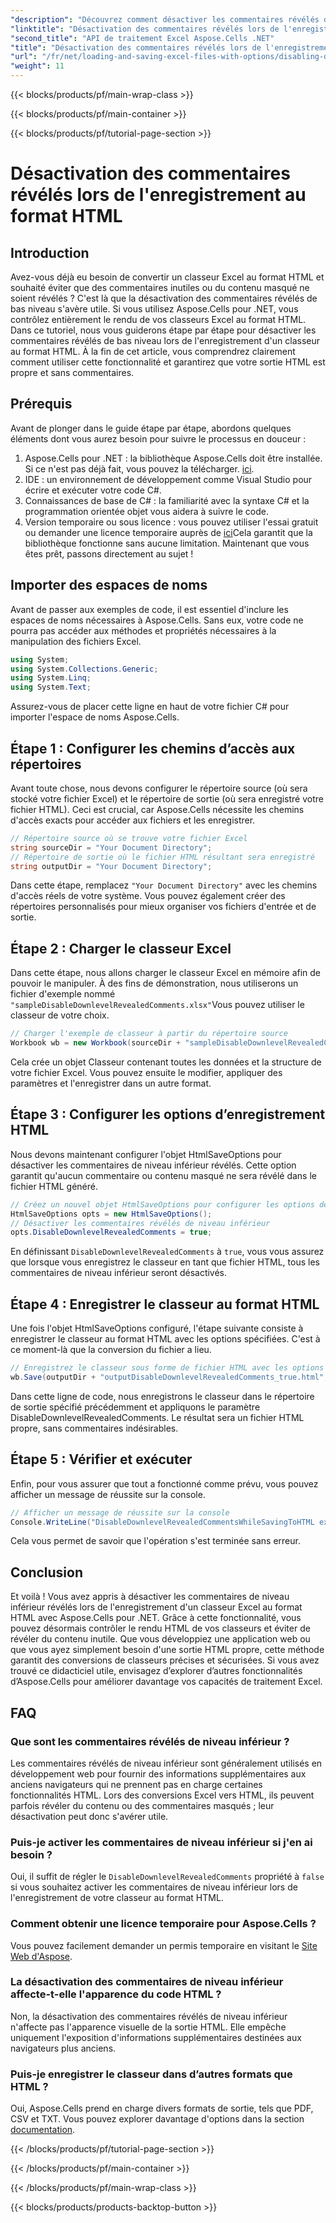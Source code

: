 ```yaml
---
"description": "Découvrez comment désactiver les commentaires révélés de niveau inférieur lors de l'enregistrement d'un classeur Excel au format HTML à l'aide d'Aspose.Cells pour .NET avec ce guide détaillé étape par étape."
"linktitle": "Désactivation des commentaires révélés lors de l'enregistrement au format HTML"
"second_title": "API de traitement Excel Aspose.Cells .NET"
"title": "Désactivation des commentaires révélés lors de l'enregistrement au format HTML"
"url": "/fr/net/loading-and-saving-excel-files-with-options/disabling-downlevel-revealed-comments/"
"weight": 11
---
```


{{< blocks/products/pf/main-wrap-class >}}

{{< blocks/products/pf/main-container >}}

{{< blocks/products/pf/tutorial-page-section >}}

# Désactivation des commentaires révélés lors de l'enregistrement au format HTML

## Introduction
Avez-vous déjà eu besoin de convertir un classeur Excel au format HTML et souhaité éviter que des commentaires inutiles ou du contenu masqué ne soient révélés ? C'est là que la désactivation des commentaires révélés de bas niveau s'avère utile. Si vous utilisez Aspose.Cells pour .NET, vous contrôlez entièrement le rendu de vos classeurs Excel au format HTML. Dans ce tutoriel, nous vous guiderons étape par étape pour désactiver les commentaires révélés de bas niveau lors de l'enregistrement d'un classeur au format HTML. 
À la fin de cet article, vous comprendrez clairement comment utiliser cette fonctionnalité et garantirez que votre sortie HTML est propre et sans commentaires.
## Prérequis
Avant de plonger dans le guide étape par étape, abordons quelques éléments dont vous aurez besoin pour suivre le processus en douceur :
1. Aspose.Cells pour .NET : la bibliothèque Aspose.Cells doit être installée. Si ce n'est pas déjà fait, vous pouvez la télécharger. [ici](https://releases.aspose.com/cells/net/).
2. IDE : un environnement de développement comme Visual Studio pour écrire et exécuter votre code C#.
3. Connaissances de base de C# : la familiarité avec la syntaxe C# et la programmation orientée objet vous aidera à suivre le code.
4. Version temporaire ou sous licence : vous pouvez utiliser l'essai gratuit ou demander une licence temporaire auprès de [ici](https://purchase.aspose.com/temporary-license/)Cela garantit que la bibliothèque fonctionne sans aucune limitation.
Maintenant que vous êtes prêt, passons directement au sujet !
## Importer des espaces de noms
Avant de passer aux exemples de code, il est essentiel d'inclure les espaces de noms nécessaires à Aspose.Cells. Sans eux, votre code ne pourra pas accéder aux méthodes et propriétés nécessaires à la manipulation des fichiers Excel.
```csharp
using System;
using System.Collections.Generic;
using System.Linq;
using System.Text;
```
Assurez-vous de placer cette ligne en haut de votre fichier C# pour importer l'espace de noms Aspose.Cells.
## Étape 1 : Configurer les chemins d’accès aux répertoires
Avant toute chose, nous devons configurer le répertoire source (où sera stocké votre fichier Excel) et le répertoire de sortie (où sera enregistré votre fichier HTML). Ceci est crucial, car Aspose.Cells nécessite les chemins d'accès exacts pour accéder aux fichiers et les enregistrer.
```csharp
// Répertoire source où se trouve votre fichier Excel
string sourceDir = "Your Document Directory";
// Répertoire de sortie où le fichier HTML résultant sera enregistré
string outputDir = "Your Document Directory";
```
Dans cette étape, remplacez `"Your Document Directory"` avec les chemins d'accès réels de votre système. Vous pouvez également créer des répertoires personnalisés pour mieux organiser vos fichiers d'entrée et de sortie.
## Étape 2 : Charger le classeur Excel
Dans cette étape, nous allons charger le classeur Excel en mémoire afin de pouvoir le manipuler. À des fins de démonstration, nous utiliserons un fichier d'exemple nommé `"sampleDisableDownlevelRevealedComments.xlsx"`Vous pouvez utiliser le classeur de votre choix.
```csharp
// Charger l'exemple de classeur à partir du répertoire source
Workbook wb = new Workbook(sourceDir + "sampleDisableDownlevelRevealedComments.xlsx");
```
Cela crée un objet Classeur contenant toutes les données et la structure de votre fichier Excel. Vous pouvez ensuite le modifier, appliquer des paramètres et l'enregistrer dans un autre format.
## Étape 3 : Configurer les options d’enregistrement HTML
Nous devons maintenant configurer l'objet HtmlSaveOptions pour désactiver les commentaires de niveau inférieur révélés. Cette option garantit qu'aucun commentaire ou contenu masqué ne sera révélé dans le fichier HTML généré.
```csharp
// Créez un nouvel objet HtmlSaveOptions pour configurer les options de sauvegarde
HtmlSaveOptions opts = new HtmlSaveOptions();
// Désactiver les commentaires révélés de niveau inférieur
opts.DisableDownlevelRevealedComments = true;
```
En définissant `DisableDownlevelRevealedComments` à `true`, vous vous assurez que lorsque vous enregistrez le classeur en tant que fichier HTML, tous les commentaires de niveau inférieur seront désactivés.
## Étape 4 : Enregistrer le classeur au format HTML
Une fois l'objet HtmlSaveOptions configuré, l'étape suivante consiste à enregistrer le classeur au format HTML avec les options spécifiées. C'est à ce moment-là que la conversion du fichier a lieu.
```csharp
// Enregistrez le classeur sous forme de fichier HTML avec les options d'enregistrement spécifiées
wb.Save(outputDir + "outputDisableDownlevelRevealedComments_true.html", opts);
```
Dans cette ligne de code, nous enregistrons le classeur dans le répertoire de sortie spécifié précédemment et appliquons le paramètre DisableDownlevelRevealedComments. Le résultat sera un fichier HTML propre, sans commentaires indésirables.
## Étape 5 : Vérifier et exécuter
Enfin, pour vous assurer que tout a fonctionné comme prévu, vous pouvez afficher un message de réussite sur la console.
```csharp
// Afficher un message de réussite sur la console
Console.WriteLine("DisableDownlevelRevealedCommentsWhileSavingToHTML executed successfully.");
```
Cela vous permet de savoir que l'opération s'est terminée sans erreur.
## Conclusion
Et voilà ! Vous avez appris à désactiver les commentaires de niveau inférieur révélés lors de l'enregistrement d'un classeur Excel au format HTML avec Aspose.Cells pour .NET. Grâce à cette fonctionnalité, vous pouvez désormais contrôler le rendu HTML de vos classeurs et éviter de révéler du contenu inutile. Que vous développiez une application web ou que vous ayez simplement besoin d'une sortie HTML propre, cette méthode garantit des conversions de classeurs précises et sécurisées.
Si vous avez trouvé ce didacticiel utile, envisagez d’explorer d’autres fonctionnalités d’Aspose.Cells pour améliorer davantage vos capacités de traitement Excel.
## FAQ
### Que sont les commentaires révélés de niveau inférieur ?
Les commentaires révélés de niveau inférieur sont généralement utilisés en développement web pour fournir des informations supplémentaires aux anciens navigateurs qui ne prennent pas en charge certaines fonctionnalités HTML. Lors des conversions Excel vers HTML, ils peuvent parfois révéler du contenu ou des commentaires masqués ; leur désactivation peut donc s'avérer utile.
### Puis-je activer les commentaires de niveau inférieur si j'en ai besoin ?
Oui, il suffit de régler le `DisableDownlevelRevealedComments` propriété à `false` si vous souhaitez activer les commentaires de niveau inférieur lors de l'enregistrement de votre classeur au format HTML.
### Comment obtenir une licence temporaire pour Aspose.Cells ?
Vous pouvez facilement demander un permis temporaire en visitant le [Site Web d'Aspose](https://purchase.aspose.com/temporary-license/).
### La désactivation des commentaires de niveau inférieur affecte-t-elle l'apparence du code HTML ?
Non, la désactivation des commentaires révélés de niveau inférieur n'affecte pas l'apparence visuelle de la sortie HTML. Elle empêche uniquement l'exposition d'informations supplémentaires destinées aux navigateurs plus anciens.
### Puis-je enregistrer le classeur dans d’autres formats que HTML ?
Oui, Aspose.Cells prend en charge divers formats de sortie, tels que PDF, CSV et TXT. Vous pouvez explorer davantage d'options dans la section [documentation](https://reference.aspose.com/cells/net/).

{{< /blocks/products/pf/tutorial-page-section >}}

{{< /blocks/products/pf/main-container >}}

{{< /blocks/products/pf/main-wrap-class >}}

{{< blocks/products/products-backtop-button >}}